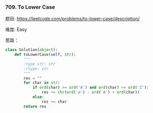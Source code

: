 ### 709. To Lower Case


题目:
<https://leetcode.com/problems/to-lower-case/description/>


难度:
Easy


思路：



```python
class Solution(object):
    def toLowerCase(self, str):
        """
        :type str: str
        :rtype: str
        """
        res = ""
        for char in str:
            if ord(char) >= ord('A') and ord(char) <= ord('Z'):
                res += chr(ord('a') - ord('A') + ord(char))
            else:
                res += char
        return res
```
